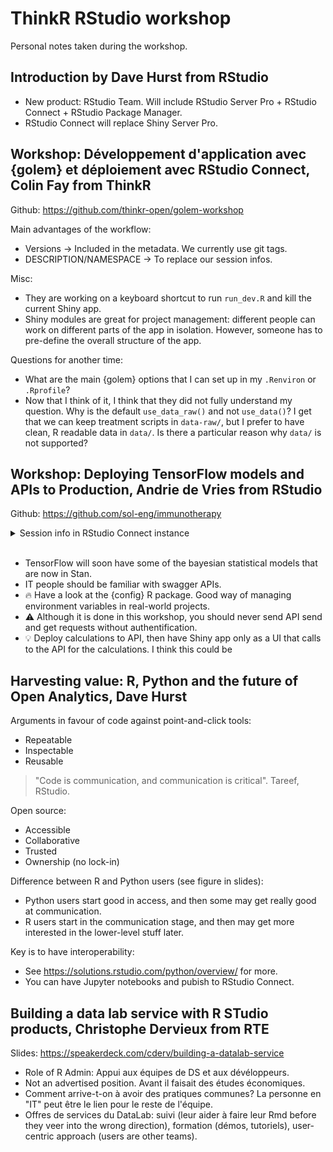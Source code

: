 # ThinkR RStudio workshop

Personal notes taken during the workshop.

## Introduction by Dave Hurst from RStudio


- New product: RStudio Team. Will include RStudio Server Pro  + RStudio Connect + RStudio Package Manager.
- RStudio Connect will replace Shiny Server Pro.

## Workshop: Développement d'application avec {golem} et déploiement avec RStudio Connect, Colin Fay from ThinkR

Github: https://github.com/thinkr-open/golem-workshop

Main advantages of the workflow:

- Versions -> Included in the metadata. We currently use git tags.
- DESCRIPTION/NAMESPACE -> To replace our session infos.

Misc:

- They are working on a keyboard shortcut to run `run_dev.R` and kill the current Shiny app.
- Shiny modules are great for project management: different people can work on different parts of the app in isolation. However, someone has to pre-define the overall structure of the app.

Questions for another time:

- What are the main {golem} options that I can set up in my `.Renviron` or `.Rprofile`? 
- Now that I think of it, I think that they did not fully understand my question. Why is the default `use_data_raw()` and not `use_data()`? I get that we can keep treatment scripts in `data-raw/`, but I prefer to have clean, R readable data in `data/`. Is there a particular reason why `data/` is not supported?

## Workshop: Deploying TensorFlow models and APIs to Production, Andrie de Vries from RStudio

Github: https://github.com/sol-eng/immunotherapy

<details>
  <summary> Session info in RStudio Connect instance </summary>

  ```r
  ─ Session info ─────────────────────────────────────────────────────────────
   setting  value                       
   version  R version 3.5.1 (2018-07-02)
   os       Ubuntu 18.04.2 LTS          
   system   x86_64, linux-gnu           
   ui       RStudio                     
   language (EN)                        
   collate  C.UTF-8                     
   ctype    C.UTF-8                     
   tz       Etc/UTC                     
   date     2019-06-06                  
  
  ─ Packages ─────────────────────────────────────────────────────────────────
   package     * version      date       lib
   assertthat    0.2.1        2019-03-21 [2]
   backports     1.1.4        2019-04-10 [2]
   base64enc     0.1-3        2015-07-28 [2]
   callr         3.2.0        2019-03-15 [2]
   cli           1.1.0        2019-03-19 [2]
   config        0.3          2018-03-27 [2]
   crayon        1.3.4        2017-09-16 [2]
   curl          3.3          2019-01-10 [2]
   desc          1.2.0        2018-05-01 [2]
   devtools      2.0.2        2019-04-08 [2]
   digest        0.6.19       2019-05-20 [2]
   dplyr         0.8.1        2019-05-14 [2]
   fs            1.3.1        2019-05-06 [2]
   generics      0.0.2        2018-11-29 [2]
   glue          1.3.1        2019-03-12 [2]
   httr        * 1.4.0        2018-12-11 [2]
   jsonlite      1.6          2018-12-07 [2]
   keras         2.2.4.1.9001 2019-06-05 [2]
   lattice       0.20-38      2018-11-04 [2]
   magrittr      1.5          2014-11-22 [2]
   Matrix        1.2-17       2019-03-22 [2]
   memoise       1.1.0        2017-04-21 [2]
   packrat       0.5.0        2018-11-14 [2]
   pillar        1.4.1        2019-05-28 [2]
   pkgbuild      1.0.3        2019-03-20 [2]
   pkgconfig     2.0.2        2018-08-16 [2]
   pkgload       1.0.2        2018-10-29 [2]
   prettyunits   1.0.2        2015-07-13 [2]
   processx      3.3.1        2019-05-08 [2]
   ps            1.3.0        2018-12-21 [2]
   purrr       * 0.3.2        2019-03-15 [2]
   R6            2.4.0        2019-02-14 [2]
   Rcpp          1.0.1        2019-03-17 [2]
   remotes       2.0.4        2019-04-10 [2]
   reticulate    1.12         2019-04-12 [2]
   rlang         0.3.4        2019-04-07 [2]
   rprojroot     1.3-2        2018-01-03 [2]
   rstudioapi    0.10         2019-03-19 [2]
   sessioninfo   1.1.1        2018-11-05 [2]
   tensorflow    1.13.1.9000  2019-06-05 [2]
   testthat      2.1.1        2019-04-23 [2]
   tfruns        1.4.0.9000   2019-06-05 [2]
   tibble        2.1.2        2019-05-29 [2]
   tidyselect    0.2.5        2018-10-11 [2]
   usethis       1.5.0        2019-04-07 [2]
   whisker       0.3-2        2013-04-28 [2]
   withr         2.1.2        2018-03-15 [2]
   yaml          2.2.0        2018-07-25 [2]
   zeallot       0.1.0        2018-01-28 [2]
   source                             
   CRAN (R 3.5.1)                     
   CRAN (R 3.5.1)                     
   CRAN (R 3.5.1)                     
   CRAN (R 3.5.1)                     
   CRAN (R 3.5.1)                     
   CRAN (R 3.5.1)                     
   CRAN (R 3.5.1)                     
   CRAN (R 3.5.1)                     
   CRAN (R 3.5.1)                     
   CRAN (R 3.5.1)                     
   CRAN (R 3.5.1)                     
   CRAN (R 3.5.1)                     
   CRAN (R 3.5.1)                     
   CRAN (R 3.5.1)                     
   CRAN (R 3.5.1)                     
   CRAN (R 3.5.1)                     
   CRAN (R 3.5.1)                     
   Github (rstudio/keras@c4a4a57)     
   CRAN (R 3.5.1)                     
   CRAN (R 3.5.1)                     
   CRAN (R 3.5.1)                     
   CRAN (R 3.5.1)                     
   CRAN (R 3.5.1)                     
   CRAN (R 3.5.1)                     
   CRAN (R 3.5.1)                     
   CRAN (R 3.5.1)                     
   CRAN (R 3.5.1)                     
   CRAN (R 3.5.1)                     
   CRAN (R 3.5.1)                     
   CRAN (R 3.5.1)                     
   CRAN (R 3.5.1)                     
   CRAN (R 3.5.1)                     
   CRAN (R 3.5.1)                     
   CRAN (R 3.5.1)                     
   CRAN (R 3.5.1)                     
   CRAN (R 3.5.1)                     
   CRAN (R 3.5.1)                     
   CRAN (R 3.5.1)                     
   CRAN (R 3.5.1)                     
   Github (rstudio/tensorflow@ffa09e3)
   CRAN (R 3.5.1)                     
   Github (rstudio/tfruns@0c43abb)    
   CRAN (R 3.5.1)                     
   CRAN (R 3.5.1)                     
   CRAN (R 3.5.1)                     
   CRAN (R 3.5.1)                     
   CRAN (R 3.5.1)                     
   CRAN (R 3.5.1)                     
   CRAN (R 3.5.1)                     
  
  [1] /home/rstudio-user/R/x86_64-pc-linux-gnu-library/3.5
  [2] /opt/R/3.5.1/lib/R/library
  ```

</details>

<br/>

- TensorFlow will soon have some of the bayesian statistical models that are now in Stan.
- IT people should be familiar with swagger APIs.
- :fire: Have a look at the {config} R package. Good way of managing environment variables in real-world projects.
- :warning: Although it is done in this workshop, you should never send API send and get requests without authentification.
- :bulb: Deploy calculations to API, then have Shiny app only as a UI that calls to the API for the calculations. I think this could be 

## Harvesting value: R, Python and the future of Open Analytics, Dave Hurst

Arguments in favour of code against point-and-click tools:

- Repeatable
- Inspectable
- Reusable

> "Code is communication, and communication is critical". Tareef, RStudio.

Open source:

- Accessible
- Collaborative
- Trusted
- Ownership (no lock-in)


Difference between R and Python users (see figure in slides):

- Python users start good in access, and then some may get really good at communication.
- R users start in the communication stage, and then may get more interested in the lower-level stuff later.

Key is to have interoperability: 

- See https://solutions.rstudio.com/python/overview/ for more.
- You can have Jupyter notebooks and pubish to RStudio Connect.

## Building a data lab service with R STudio products, Christophe Dervieux from RTE

Slides: https://speakerdeck.com/cderv/building-a-datalab-service

- Role of R Admin: Appui aux équipes de DS et aux dévéloppeurs.
- Not an advertised position. Avant il faisait des études économiques.
- Comment arrive-t-on à avoir des pratiques communes? La personne en "IT" peut être le lien pour le reste de l'équipe.
- Offres de services du DataLab: suivi (leur aider à faire leur Rmd before they veer into the wrong direction), formation (démos, tutoriels), user-centric approach (users are other teams).
